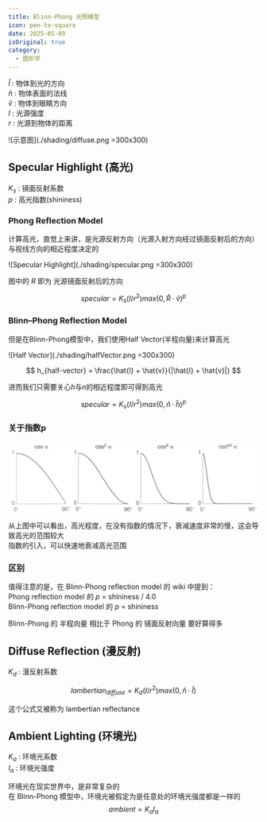 ```yaml
---
title: Blinn-Phong 光照模型
icon: pen-to-square
date: 2025-05-09
isOriginal: true
category:
  - 图形学
---
```


<!-- more -->

$\hat{l}$ : 物体到光的方向  
$\hat{n}$ : 物体表面的法线  
$\hat{v}$ : 物体到眼睛方向  
$I$ : 光源强度  
$r$ : 光源到物体的距离  

![示意图](./shading/diffuse.png =300x300) 

## Specular Highlight (高光)

$K_s$ : 镜面反射系数  
$p$ : 高光指数(shininess)

### Phong Reflection Model

计算高光，直觉上来讲，是光源反射方向（光源入射方向经过镜面反射后的方向）与视线方向的相近程度决定的

![Specular Highlight](./shading/specular.png =300x300)

图中的 $R$ 即为 光源镜面反射后的方向

$$
specular = K_s(I/r^2)max(0,\hat{R}·\hat{v})^p
$$

### Blinn–Phong Reflection Model

但是在Blinn-Phong模型中，我们使用Half Vector(半程向量)来计算高光

![Half Vector](./shading/halfVector.png =300x300)

$$
h_{half-vector} = \frac{\hat{l} + \hat{v}}{|\hat{l} + \hat{v}|}
$$

进而我们只需要关心$h$与$n$的相近程度即可得到高光

$$
specular = K_s(I/r^2)max(0,\hat{n}·\hat{h})^p
$$

### 关于指数p

![高光程度示意图](./shading/shiness.png)

从上图中可以看出，高光程度，在没有指数的情况下，衰减速度非常的慢，这会导致高光的范围较大  
指数的引入，可以快速地衰减高光范围

### 区别 
值得注意的是，在 Blinn-Phong reflection model 的 wiki 中提到：   
Phong reflection model 的 $p$ = shininess / 4.0  
Blinn-Phong reflection model 的 $p$ = shininess  

Blinn-Phong 的 半程向量 相比于 Phong 的 镜面反射向量 要好算得多

## Diffuse Reflection (漫反射)

$K_d$ : 漫反射系数  

$$
lambertian_{diffuse} = K_d(I/r^2)max(0,\hat{n}·\hat{l})
$$

这个公式又被称为 lambertian reflectance  

## Ambient Lighting (环境光)

$K_a$ : 环境光系数  
$I_a$ : 环境光强度

环境光在现实世界中，是非常复杂的  
在 Blinn-Phong 模型中，环境光被假定为是任意处的环境光强度都是一样的
$$
ambient = K_aI_a
$$